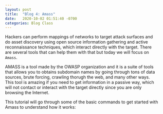 ```yaml
---
layout: post
title:  "Blog 4: Amass"
date:   2020-10-02 01:51:40 -0700
categories: Blog Class
---
```


Hackers can perform mappings of networks to target attack surfaces and do asset discovery using open source information gathering and active reconnaissance techniques, which interact directly with the target. There are several tools that can help them with that but today we will focus on `Amass`. 

AMASS is a tool made by the OWASP organization and it is a suite of tools that allows you to obtains subdomain names by going through tons of data sources, brute forcing, crawling thorugh the web, and many other ways. This tool is amazing if you need to get information in a passive way, which will not contact or interact with the target directly since you are only browsing the Internet.

This tutorial will go through some of the basic commands to get started with Amass to understand how it works: 
